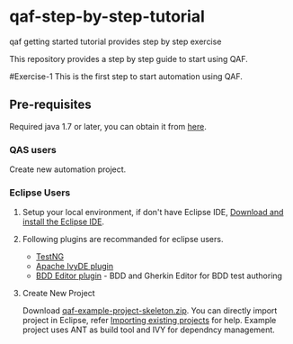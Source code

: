 # qaf-step-by-step-tutorial
qaf getting started tutorial provides step by step exercise 

This repository provides a step by step guide to start using QAF.

#Exercise-1
This is the first step to start automation using QAF.

## Pre-requisites
Required java 1.7 or later, you can obtain it from [here](http://www.oracle.com/technetwork/java/javase/downloads/index.html).

### QAS users
Create new automation project.

### Eclipse Users
1. Setup your local environment, if don't have Eclipse IDE, [Download and install the Eclipse IDE](https://eclipse.org/downloads/).
2. Following plugins are recommanded for eclipse users. 
   * [TestNG](http://testng.org/doc/eclipse.html)
   * [Apache IvyDE plugin](https://ant.apache.org/ivy/ivyde/download.html)
   * [BDD Editor plugin](https://qmetry.github.io/qaf/editor/bdd/eclipse/) - BDD and Gherkin Editor for BDD test authoring

3. Create New Project

   Download [qaf-example-project-skeleton.zip](https://github.com/qmetry/qaf-step-by-step-tutorial/releases/download/Exercise-1/qaf-example-project-skeleton.zip). You can directly import project in Eclipse, refer [Importing existing projects](http://help.eclipse.org/kepler/topic/org.eclipse.platform.doc.user/tasks/tasks-importproject.htm?cp=0_3_10_0) for help. Example project uses ANT as build tool and IVY for dependncy management.
